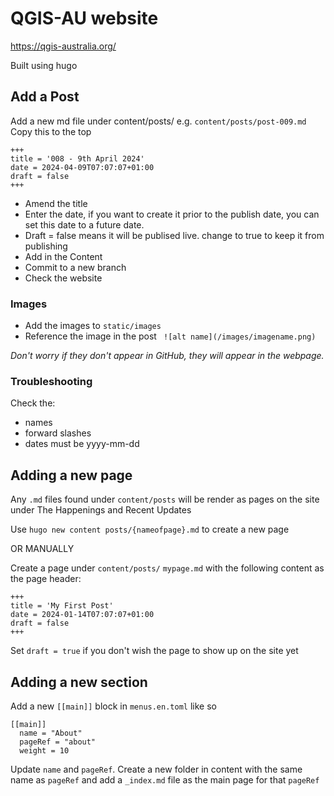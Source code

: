 # QGIS-AU website

https://qgis-australia.org/

Built using hugo

## Add a Post
Add a new md file under content/posts/
  e.g. `content/posts/post-009.md`
Copy this to the top
```
+++
title = '008 - 9th April 2024'
date = 2024-04-09T07:07:07+01:00
draft = false
+++
```
- Amend the title
- Enter the date, if you want to create it prior to the publish date, you can set this date to a future date.
- Draft = false means it will be publised live. change to true to keep it from publishing
- Add in the Content
- Commit to a new branch
- Check the website

### Images
- Add the images to `static/images`
- Reference the image in the post
   ` ![alt name](/images/imagename.png)`
  
*Don't worry if they don't appear in GitHub, they will appear in the webpage.*

### Troubleshooting
Check the:
- names
- forward slashes
- dates must be yyyy-mm-dd

## Adding a new page

Any `.md` files found under `content/posts` will be render as pages on the site under The Happenings and Recent Updates

Use `hugo new content posts/{nameofpage}.md` to create a new page

OR MANUALLY

Create a page under `content/posts/` `mypage.md` with the following content as the page header:

```
+++
title = 'My First Post'
date = 2024-01-14T07:07:07+01:00
draft = false
+++
```

Set `draft = true` if you don't wish the page to show up on the site yet

## Adding a new section

Add a new `[[main]]` block in `menus.en.toml` like so 

```
[[main]]
  name = "About"
  pageRef = "about"
  weight = 10
```

Update `name` and `pageRef`. Create a new folder in content with the same name as `pageRef` and add a `_index.md` file as the main page for that `pageRef`
